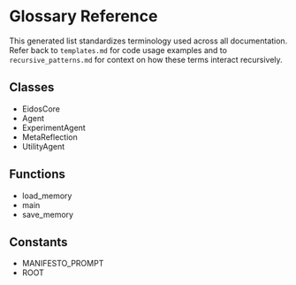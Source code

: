 # Glossary Reference

This generated list standardizes terminology used across all documentation.
Refer back to `templates.md` for code usage examples and to
`recursive_patterns.md` for context on how these terms interact recursively.

## Classes
- EidosCore
- Agent
- ExperimentAgent
- MetaReflection
- UtilityAgent

## Functions
- load_memory
- main
- save_memory

## Constants
- MANIFESTO_PROMPT
- ROOT
